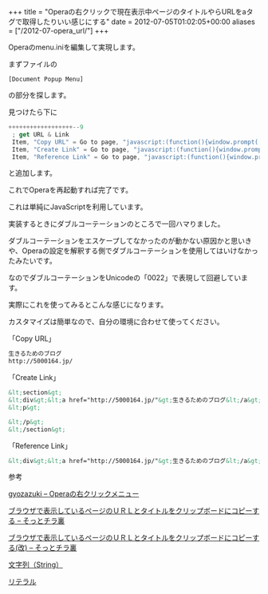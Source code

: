 +++
title = "Operaの右クリックで現在表示中ページのタイトルやらURLをaタグで取得したりいい感じにする"
date = 2012-07-05T01:02:05+00:00
aliases = ["/2012-07-opera_url/"]
+++

Operaのmenu.iniを編集して実現します。

まずファイルの

```
[Document Popup Menu]
```

の部分を探します。

見つけたら下に

```javascript
++++++++++++++++++--9
 ; get URL & Link
 Item, "Copy URL" = Go to page, "javascript:(function(){window.prompt('', document.title+'\n'+location.href);})();" & Delay, 100 & Cut & Cancel
 Item, "Create Link" = Go to page, "javascript:(function(){window.prompt('', '\n\n&lt;section&gt;\n&lt;div&gt;&lt;a href=\u0022'+location.href+'\u0022&gt;'+document.title+'&lt;/a&gt;&lt;/div&gt;\n&lt;p&gt;\n\n&lt;/p&gt;\n&lt;/section&gt;\n\n');})();" & Delay, 100 & Cut & Cancel
 Item, "Reference Link" = Go to page, "javascript:(function(){window.prompt('', '&lt;div&gt;&lt;a href=\u0022'+location.href+'\u0022&gt;'+document.title+'&lt;/a&gt;&lt;/div&gt;\n\n');})();" & Delay, 100 & Cut & Cancel
```

と追加します。

これでOperaを再起動すれば完了です。

これは単純にJavaScriptを利用しています。

実装するときにダブルコーテーションのところで一回ハマりました。

ダブルコーテーションをエスケープしてなかったのが動かない原因かと思いきや、Operaの設定を解釈する側でダブルコーテーションを使用してはいけなかったみたいです。

なのでダブルコーテーションをUnicodeの「0022」で表現して回避しています。

実際にこれを使ってみるとこんな感じになります。

カスタマイズは簡単なので、自分の環境に合わせて使ってください。

  「Copy URL」

```html
生きるためのブログ
http://5000164.jp/
```

  「Create Link」

```html
&lt;section&gt;
&lt;div&gt;&lt;a href="http://5000164.jp/"&gt;生きるためのブログ&lt;/a&gt;&lt;/div&gt;
&lt;p&gt;

&lt;/p&gt;
&lt;/section&gt;

```

  「Reference Link」

```html
&lt;div&gt;&lt;a href="http://5000164.jp/"&gt;生きるためのブログ&lt;/a&gt;&lt;/div&gt;
```

参考

  [gyozazuki &#8211; Operaの右クリックメニュー](http://my.opera.com/gyozazuki/blog/2009/10/20/opera)

  [ブラウザで表示しているページのＵＲＬとタイトルをクリップボードにコピーする &#8211; そっとチラ裏](http://d.hatena.ne.jp/mame-tanuki+tiraura/20100220/CopyURL)

  [ブラウザで表示しているページのＵＲＬとタイトルをクリップボードにコピーする(改) &#8211; そっとチラ裏](http://d.hatena.ne.jp/mame-tanuki+tiraura/20110425/CopyURL2)

[文字列（String）](http://www.tohoho-web.com/js/string.htm)

[リテラル](http://wisdom.sakura.ne.jp/programming/cs/cs3.html)

